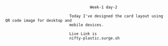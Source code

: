                                          Week-1 day-2

                                Today I've designed the card layout using QR code image for desktop and
                                mobile devices.

                                Live Link is 
                                nifty-plastic.surge.sh